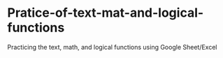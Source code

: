# Pratice-of-text-mat-and-logical-functions
Practicing the text, math, and logical functions using Google Sheet/Excel
